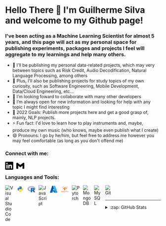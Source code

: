 

# Hello There 👋 I'm Guilherme Silva and welcome to my Github page!


### I've been acting as a Machine Learning Scientist for almost 5 years, and this page will act as my personal space for publishing experiments, packages and projects I feel will aggregate to my learnings and help many others. 

- 🔭 I'll be publishing my personal data-related projects, which may very between topics such as Risk Credit, Audio Decodification, Natural Language Processing, among others 
- 🌱 Plus, I'll also be publishing projects for study topics of my own curiosity, such as Software Engineering, Mobile Development, Data/Cloud Engineering, etc...
- 👯 I’m looking foward to collaborate with many other developers 
- 🤔 I’m always open for new information and looking for help with any topic I might find interesting
- 🥅 2022 Goals: Publish more projects here and get a good grasp of, mainly, NLP projects.
- ⚡ Fun fact: I'd love to learn how to play instruments and, maybe, produce my own music (who knows, maybe even publish what I create)
- 😄 Pronouns: I go by he/him, but feel free to address me however you may feel comfortable (as long as you don't offend me)


### Connect with me:

[<img align="left" alt="Linkedin" width="26px" src="https://raw.githubusercontent.com/guilhermecarvalho18/guilhermecarvalho18/e9e6f8cc5c758adcc2dfab76d5ebec2bc8446471/icons/linkedin.svg"
style="padding-right:10px;" />][linkedin]
[<a href=mailto:guilhermecarvalho1812alu.ufc.br target=”_blank”><img align="left" alt="Gmail" width="26px"  src="https://raw.githubusercontent.com/guilhermecarvalho18/guilhermecarvalho18/e9e6f8cc5c758adcc2dfab76d5ebec2bc8446471/icons/gmail.svg"
style="padding-right:10px;"></a>]()
 <br> 
### Languages and Tools:

[<img align="left" alt="Visual Studio Code" width="26px" src="https://cdn.jsdelivr.net/gh/devicons/devicon/icons/vscode/vscode-original.svg" style="padding-right:10px;" />]()
[<img align="left" alt="Python" width="26px" src="https://raw.githubusercontent.com/github/explore/80688e429a7d4ef2fca1e82350fe8e3517d3494d/topics/python/python.png" style="padding-right:10px;" />]()
[<img align="left" alt="R" width="26px" src="https://raw.githubusercontent.com/github/explore/80688e429a7d4ef2fca1e82350fe8e3517d3494d/topics/r/r.png" style="padding-right:10px;" />]()
[<img align="left" alt="JavaScript" width="26px" src="https://cdn.jsdelivr.net/gh/devicons/devicon/icons/javascript/javascript-original.svg" style="padding-right:10px;" />]()
[<img align="left" alt="Azure" width="26px" src="https://raw.githubusercontent.com/github/explore/eaef8552d8b082ffafe2bfc8a5023d47da904aac/topics/azure/azure.png" style="padding-right:10px;" />]()
[<img align="left" alt="Tensorflow" width="26px" src="https://raw.githubusercontent.com/github/explore/80688e429a7d4ef2fca1e82350fe8e3517d3494d/topics/tensorflow/tensorflow.png" style="padding-right:10px;" />]()
[<img align="left" alt="Pytorch" width="26px" src="https://www.clipartmax.com/png/middle/288-2883061_pytorch-logo-empty-background.png" style="padding-right:10px;" />]()
[<img align="left" alt="MongoDB" width="26px" src="https://cdn.jsdelivr.net/gh/devicons/devicon/icons/mongodb/mongodb-original.svg" style="padding-right:10px;" />]()
[<img align="left" alt="MySQL" width="26px" src="https://cdn.jsdelivr.net/gh/devicons/devicon/icons/mysql/mysql-original.svg" style="padding-right:10px;" />]()
[<img align="left" alt="Git" width="26px" src="https://cdn.jsdelivr.net/gh/devicons/devicon/icons/git/git-original.svg" style="padding-right:10px;" />]()

<br />
<br />


---


<details>
   
  <summary>:zap: GitHub Stats</summary>

  <img align="left" alt="Guilherme Carvalhos's GitHub Stats" src="https://github-readme-stats.vercel.app/api?username=guilhermecarvalho18&show_icons=true&hide_border=false&title_color=ff652f&icon_color=FFE400&bg_color=09131B&text_color=ffffff&border_color=0c1a25" />

</details>


[linkedin]: https://www.linkedin.com/in/guilherme-carvalho-da-silva/

